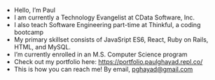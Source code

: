 - Hello, I’m Paul
- I am currently a Technology Evangelist at CData Software, Inc.
- I also teach Software Engineering part-time at Thinkful, a coding bootcamp
- My primary skillset consists of JavaSript ES6, React, Ruby on Rails, HTML, and MySQL.
- I’m currently enrolled in an M.S. Computer Science program
- Check out my portfolio here: https://portfolio.paulghayad.repl.co/
- This is how you can reach me! By email, pghayad@gmail.com

<!---
pghayad/pghayad is a ✨ special ✨ repository because its `README.md` (this file) appears on your GitHub profile.
You can click the Preview link to take a look at your changes.
--->

